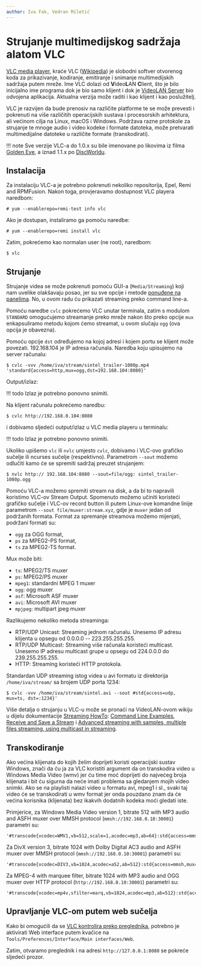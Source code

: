 ```yaml
---
author: Iva Fak, Vedran Miletić
---
```


# Strujanje multimedijskog sadržaja alatom VLC

[VLC media player](https://www.videolan.org/vlc/), kraće VLC ([Wikipedia](https://en.wikipedia.org/wiki/VLC_media_player)) je slobodni softver otvorenog koda za prikazivanje, kodiranje, emitiranje i snimanje multimedijskih sadržaja putem mreže. Ime VLC dolazi od **V**ideo**L**AN **C**lient, što je bilo inicijalno ime programa dok je bio samo klijent i dok je [VideoLAN Server](https://www.videolan.org/vlc/) bio odvojena aplikacija. Aktualna verzija može raditi i kao klijent i kao poslužitelj.

VLC je razvijen da bude prenosiv na različite platforme te se može prevesti i pokrenuti na više različitih operacijskih sustava i procesorskih arhitektura, ali većinom cilja na Linux, macOS i Windows. Podržava razne protokole za strujanje te mnoge audio i video kodeke i formate datoteka, može pretvarati multimedijalne datoteke u različite formate (transkodirati).

!!! note
    Sve verzije VLC-a do 1.0.x su bile imenovane po likovima iz filma [Golden Eye](https://www.imdb.com/title/tt0113189/), a iznad 1.1.x po [DiscWorldu](https://en.wikipedia.org/wiki/Discworld).

## Instalacija

Za instalaciju VLC-a je potrebno pokrenuti nekoliko repositorija, Epel, Remi and RPMFusion. Nakon toga, provjeravamo dostupnost VLC playera naredbom:

``` shell
# yum --enablerepo=remi-test info vlc
```

Ako je dostupan, instaliramo ga pomoću naredbe:

``` shell
# yum --enablerepo=remi install vlc
```

Zatim, pokrećemo kao normalan user (ne root), naredbom:

``` shell
$ vlc
```

## Strujanje

Strujanje videa se može pokrenuti pomoću GUI-a (`Media/Streaming`) koji nam uvelike olakšavaju posao, jer su sve opcije i metode [ponuđene na panelima](https://wiki.videolan.org/Documentation:Advanced_Use_of_VLC). No, u ovom radu ću prikazati streaming preko command line-a.

Pomoću naredbe `cvlc` pokrećemo VLC unutar terminala, zatim s modulom `STANDARD` omogućujemo streamanje preko mreže nakon što preko opcije `mux` enkapsuliramo metodu kojom ćemo streamat, u ovom slučaju `ogg` (ova opcija je obavezna).

Pomoću opcije `dst` određujemo na kojoj adresi i kojem portu se klijent može povezati. 192.168.104 je IP adresa računala. Naredba koju upisujemo na server računalu:

``` shell
$ cvlc -vvv /home/iva/stream/sintel_trailer-1080p.mp4 'standard{access=http,mux=ogg,dst=192.168.104:8080}'

```

Output/izlaz:

!!! todo
    Izlaz je potrebno ponovno snimiti.

Na klijent računalu pokrećemo naredbu:

``` shell
$ cvlc http://192.168.0.104:8080
```

i dobivamo sljedeći output/izlaz u VLC media playeru u terminalu:

!!! todo
    Izlaz je potrebno ponovno snimiti.

Ukoliko upišemo `vlc` ili `nvlc` umjesto `cvlc`, dobivamo i VLC-ovo grafičko sučelje ili ncurses sučelje (respektivno). Parametrom `--sout` možemo odlučiti kamo će se spremiti sadržaj preuzet strujanjem:

``` shell
$ nvlc http:// 192.168.104:8080 --sout=file/ogg: sintel_trailer-1080p.ogg
```

Pomoću VLC-a možemo spremiti stream na disk, a da bi to napravili koristimo VLC-ov Stream Output. Spomenuto možemo učiniti koristeći grafičko sučelje i VLC-ov record button ili putem Linux-ove komandne linije parametrom `--sout file/muxer:stream.xyz`, gdje je `muxer` jedan od podržanih formata. Format za spremanje streamova možemo mijenjati, podržani formati su:

- `ogg` za OGG format,
- `ps` za MPEG2-PS format,
- `ts` za MPEG2-TS format.

Mux može biti:

- `ts`: MPEG2/TS muxer
- `ps`: MPEG2/PS muxer
- `mpeg1`: standardni MPEG 1 muxer
- `ogg`: ogg muxer
- `asf`: Microsoft ASF muxer
- `avi`: Microsoft AVI muxer
- `mpjpeg`: multipart jpeg muxer

Razlikujemo nekoliko metoda streaminga:

- RTP/UDP Unicast: Streaming jednom računalu. Unesemo IP adresu klijenta u opsegu od 0.0.0.0 -- 223.255.255.255.
- RTP/UDP Multicast: Streaming više računala koristeći multicast. Unesemo IP adresu multicast grupe u opsegu od 224.0.0.0 do 239.255.255.255.
- HTTP: Streaming koristeći HTTP protokola.

Standardan UDP streaming istog videa u avi formatu iz direktorija `/home/iva/stream/` sa brojem UDP porta 1234:

``` shell
$ cvlc -vvv /home/iva/stream/sintel.avi --sout #std{access=udp, mux=ts, dst=:1234}'
```

Više detalja o strujanju u VLC-u može se pronaći na VideoLAN-ovom wikiju u dijelu dokumentacije [Streaming HowTo](https://wiki.videolan.org/Documentation:Streaming_HowTo): [Command Line Examples](https://wiki.videolan.org/Documentation:Streaming_HowTo/Command_Line_Examples), [Receive and Save a Stream](https://wiki.videolan.org/Documentation:Streaming_HowTo/Receive_and_Save_a_Stream) i [Advanced streaming with samples, multiple files streaming, using multicast in streaming](https://wiki.videolan.org/Documentation:Streaming_HowTo/Advanced_streaming_with_samples,_multiple_files_streaming,_using_multicast_in_streaming).

## Transkodiranje

Ako većina klijenata do kojih želim doprijeti koristi operacijski sustav Windows, znači da ću ja za VLC koristiti argument da on transkodira video u Windows Media Video (wmv) jer ću time moć doprijeti do najvećeg broja klijenata i bit ću sigurna da neće imati problema sa gledanjem mojih video snimki. Ako se na playlisti nalazi video u formatu avi, mpeg1 i sl., svaki taj video će se transkodirati u wmv format jer onda pouzdano znam da će većina korisnika (klijenata) bez ikakvih dodatnih kodeka moći gledati iste.

Primjerice, za Windows Media Video version 1, bitrate 512 with MP3 audio and ASFH muxer over MMSH protocol (`mmsh://192.168.0.10:30001`) parametri su:

```
'#transcode{vcodec=WMV1,vb=512,scale=1,acodec=mp3,ab=64}:std{access=mmsh,mux=asfh,dst=192.168.0.104:30001}'
```

Za DivX version 3, bitrate 1024 with Dolby Digital AC3 audio and ASFH muxer over MMSH protocol (`mmsh://192.168.0.10:30001`) parametri su:

```
'#transcode{vcodec=DIV3,vb=1024,acodec=a52,ab=512}:std{access=mmsh,mux=asfh,dst=192.168.0.104:30001}'
```

Za MPEG-4 with marquee filter, bitrate 1024 with MP3 audio and OGG muxer over HTTP protocol (`http://192.168.0.10:30001`) parametri su:

```
'#transcode{vcodec=mp4v,sfilter=marq,vb=1024,acodec=mp3,ab=512}:std{access=http,mux=ogg,dst=192.168.0.104:30001}
```

## Upravljanje VLC-om putem web sučelja

Kako bi omogućili da se [VLC kontrolira preko preglednika](https://wiki.videolan.org/Documentation:Modules/http_intf), potrebno je aktivirati Web interface putem kvačice na `Tools/Preferences/Interface/Main interfaces/Web`.

Zatim, otvaramo preglednik i na adresi `http://127.0.0.1:8080` se pokreće sljedeći prozor.
